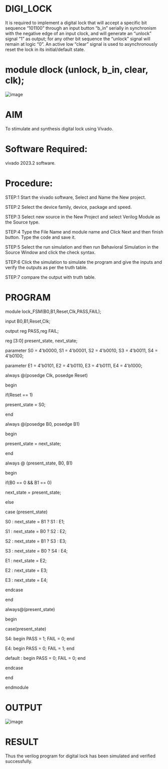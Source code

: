 # DIGI_LOCK
It is required to implement a digital lock that will accept a specific bit sequence  “101100” through an input button “b_in” serially in synchronism with the negative edge of an input clock, and will generate an “unlock” signal “1” as output; for any other bit sequence the “unlock” signal will remain at logic “0”.  An active low “clear” signal is used to asynchronously reset the lock in its initial/default state.
# module dlock (unlock, b_in, clear, clk);
![image](https://github.com/RESMIRNAIR/DIGI_LOCK/assets/154305926/61af2bd3-8217-461d-bbce-df66969fe413)
# AIM
To stimulate and synthesis digital lock using Vivado.

# Software Required:
vivado 2023.2 software.

# Procedure:
STEP:1 Start the vivado software, Select and Name the New project.

STEP:2 Select the device family, device, package and speed.

STEP:3 Select new source in the New Project and select Verilog Module as the Source type.

STEP:4 Type the File Name and module name and Click Next and then finish button. Type the code and save it.

STEP:5 Select the run simulation and then run Behavioral Simulation in the Source Window and click the check syntax.

STEP:6 Click the simulation to simulate the program and give the inputs and verify the outputs as per the truth table.

STEP:7 compare the output with truth table.
# PROGRAM
module lock_FSM(B0,B1,Reset,Clk,PASS,FAIL);

input B0,B1,Reset,Clk;

output reg PASS,reg FAIL;

reg [3:0] present_state, next_state;

parameter S0 = 4'b0000, S1 = 4'b0001, S2 = 4'b0010, S3 = 4'b0011, S4 = 4'b0100;

parameter E1 = 4'b0101, E2 = 4'b0110, E3 = 4'b0111, E4 = 4'b1000;

always @(posedge Clk, posedge Reset)

begin    

if(Reset == 1)

present_state = S0;     

end

always @(posedge B0, posedge B1)

begin

present_state = next_state;

end

always @ (present_state, B0, B1)

begin

if(B0 == 0 && B1 == 0)

next_state = present_state;

else

case (present_state)

S0 : next_state = B1 ? S1 : E1;

S1 : next_state = B0 ? S2 : E2;

S2 : next_state = B1 ? S3 : E3;

S3 : next_state = B0 ? S4 : E4;

E1 : next_state = E2;

E2 : next_state = E3;

E3 : next_state = E4;    

endcase

end

always@(present_state)

begin

case(present_state)

S4: begin PASS = 1; FAIL = 0; end

E4: begin PASS = 0; FAIL = 1; end

default : begin PASS = 0; FAIL = 0; end

endcase

end

endmodule
# OUTPUT
![image](https://github.com/padhmapriya06/DIGI_LOCK/assets/160568779/60a5f6eb-53df-4cfd-b339-95152ae44682)
# RESULT
Thus the verilog program for digital lock has been simulated and verified successfully.

